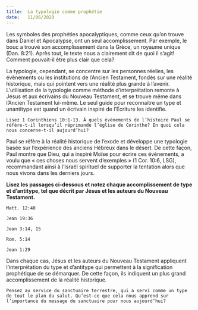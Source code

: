 ```yaml
---
title:  La typologie comme prophétie
date:   11/06/2020
---
```


Les symboles des prophéties apocalyptiques, comme ceux qu’on trouve dans Daniel et Apocalypse, ont un seul accomplissement. Par exemple, le bouc a trouvé son accomplissement dans la Grèce, un royaume unique (Dan. 8:21). Après tout, le texte nous a clairement dit de quoi il s’agit! Comment pouvait-il être plus clair que cela?

La typologie, cependant, se concentre sur les personnes réelles, les évènements ou les institutions de l’Ancien Testament, fondés sur une réalité historique, mais qui pointent vers une réalité plus grande à l’avenir. L’utilisation de la typologie comme méthode d’interprétation remonte à Jésus et aux écrivains du Nouveau Testament, et se trouve même dans l’Ancien Testament lui-même. Le seul guide pour reconnaitre un type et unantitype est quand un écrivain inspiré de l’Écriture les identifie.

`Lisez 1 Corinthiens 10:1-13. À quels évènements de l’histoire Paul se réfère-t-il lorsqu’il réprimande l’église de Corinthe? En quoi cela nous concerne-t-il aujourd’hui?`

Paul se réfère à la réalité historique de l’exode et développe une typologie basée sur l’expérience des anciens Hébreux dans le désert. De cette façon, Paul montre que Dieu, qui a inspiré Moïse pour écrire ces évènements, a voulu que « ces choses nous servent d’exemples » (1 Cor. 10:6, LSG), recommandant ainsi à l’Israël spirituel de supporter la tentation alors que nous vivons dans les derniers jours.

**Lisez les passages ci-dessous et notez chaque accomplissement de type et d’antitype, tel que décrit par Jésus et les auteurs du Nouveau Testament.**

`Matt. 12:40`

`Jean 19:36`

`Jean 3:14, 15`

`Rom. 5:14`

`Jean 1:29`

Dans chaque cas, Jésus et les auteurs du Nouveau Testament appliquent l’interprétation du type et d’antitype qui permettent à la signification prophétique de se démarquer. De cette façon, ils indiquent un plus grand accomplissement de la réalité historique.

`Pensez au service du sanctuaire terrestre, qui a servi comme un type de tout le plan du salut. Qu’est-ce que cela nous apprend sur l’importance du message du sanctuaire pour nous aujourd’hui?`
